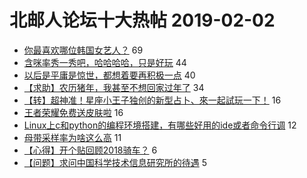 # 北邮人论坛十大热帖 2019-02-02

- [你最喜欢哪位韩国女艺人？](https://bbs.byr.cn/article/KoreanWind/72201) 69
- [含咪率秀一秀吧，哈哈哈哈，只是好玩](https://bbs.byr.cn/article/Picture/3236820) 44
- [以后是平庸是惊世，都想着要再积极一点](https://bbs.byr.cn/article/Talking/6095851) 40
- [【求助】农历猪年，我甚至不想回家过年了](https://bbs.byr.cn/article/Feeling/3088965) 34
- [【转】超神准！星座小王子独创的新型占卜、來一起試玩一下！](https://bbs.byr.cn/article/Constellations/326533) 16
- [王者荣耀免费送皮肤啦](https://bbs.byr.cn/article/OnlineGame/48691) 16
- [Linux上c和python的编程环境搭建，有哪些好用的ide或者命令行调](https://bbs.byr.cn/article/Linux/157942) 12
- [母带采样率为啥这么高](https://bbs.byr.cn/article/DigiLife/306931) 11
- [【心得】开个贴回顾2018骑车？](https://bbs.byr.cn/article/Cycling/172062) 6
- [【问题】求问中国科学技术信息研究所的待遇](https://bbs.byr.cn/article/Job/2015959) 5


